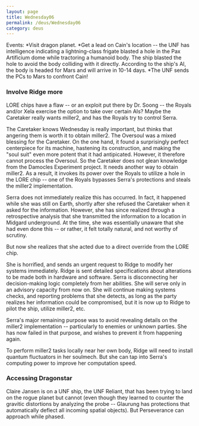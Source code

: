 ```yaml
---
layout: page
title: Wednesday06
permalink: /deus/Wednesday06
category: deus
---
```

Events:
*Visit dragon planet.
*Get a lead on Cain's location -- the UNF has intelligence indicating a lightning-class frigate blasted a hole in the Pax Artificium dome while tractoring a humanoid body. The ship blasted the hole to avoid the body colliding with it directly. According to the ship's AI, the body is headed for Mars and will arrive in 10-14 days.
*The UNF sends the PCs to Mars to confront Cain!


### Involve Ridge more

LORE chips have a flaw -- or an exploit put there by Dr. Soong -- the Royals and/or Xela exercise the option to take over certain AIs? Maybe the Caretaker really wants miller2, and has the Royals try to control Serra.

The Caretaker knows Wednesday is really important, but thinks that angering them is worth it to obtain miller2. The Oversoul was a mixed blessing for the Caretaker. On the one hand, it found a surprisingly perfect centerpiece for its machine, hastening its construction, and making the &quot;soul suit&quot; even more potent that it had antipicated. However, it therefore cannot process the Oversoul. So the Caretaker does not glean knowledge from the Damocles Experiment project. It needs another way to obtain miller2. As a result, it invokes its power over the Royals to utilize a hole in the LORE chip -- one of the Royals bypasses Serra's protections and steals the miller2 implementation.

Serra does not immediately realize this has occurred. In fact, it happened while she was still on Earth, shortly after she refused the Caretaker when it asked for the information. However, she has since realized through a retrospective analysis that she transmitted the information to a location in Midgard underground. At the time, she was essentially unaware that she had even done this -- or rather, it felt totally natural, and not worthy of scrutiny.

But now she realizes that she acted due to a direct override from the LORE chip.

She is horrified, and sends an urgent request to Ridge to modify her systems immediately. Ridge is sent detailed specifications about alterations to be made both in hardware and software. Serra is disconnecting her decision-making logic completely from her abilities. She will serve only in an advisory capacity from now on. She will continue making systems checks, and reporting problems that she detects, as long as the party realizes her information could be compromised, but it is now up to Ridge to pilot the ship, utilize miller2, etc.

Serra's major remaining purpose was to avoid revealing details on the miller2 implementation -- particularly to enemies or unknown parties. She has now failed in that purpose, and wishes to prevent it from happening again.

To perform miller2 tasks locally near her own body, Ridge will need to install quantum fluctuators in her soulmech. But she can tap into Serra's computing power to improve her computation speed.


### Accessing Dragonstar

Claire Jansen is on a UNF ship, the UNF Reliant, that has been trying to land on the rogue planet but cannot (even though they learned to counter the gravitic distortions by analyzing the probe -- Glaurung has protections that automatically deflect all incoming spatial objects). But Perseverance can approach while phased.
